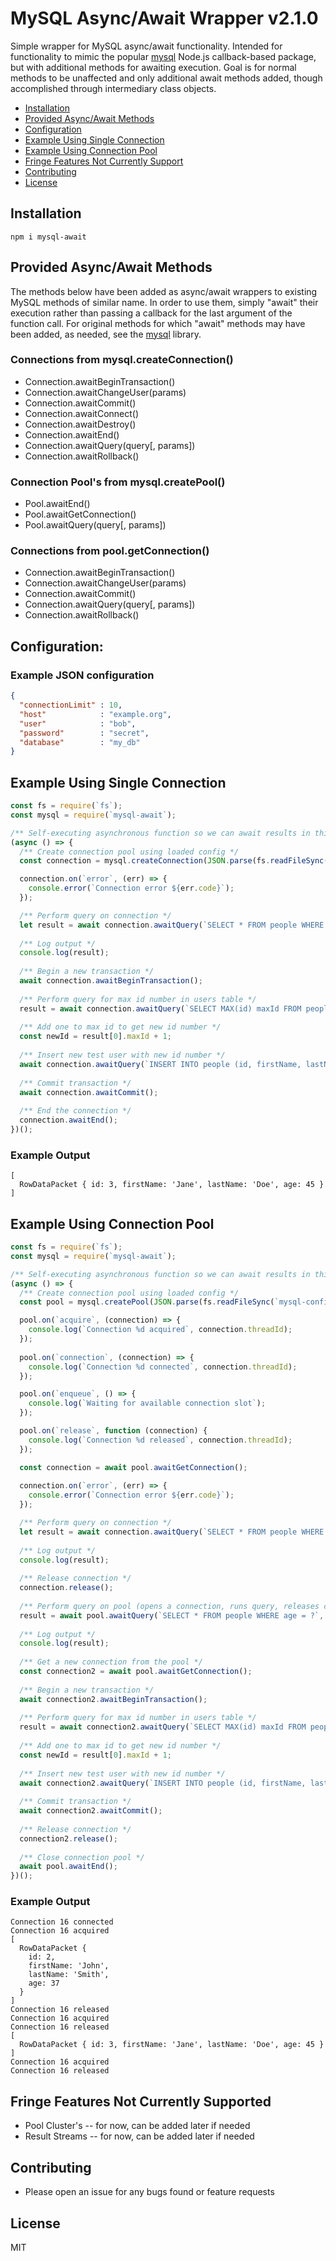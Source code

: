 # MySQL Async/Await Wrapper v2.1.0

Simple wrapper for MySQL async/await functionality.  Intended for functionality to mimic the popular [mysql](https://github.com/mysqljs/mysql) Node.js callback-based package, but with additional methods for awaiting execution.  Goal is for normal methods to be unaffected and only additional await methods added, though accomplished through intermediary class objects.

* [Installation](#installation)
* [Provided Async/Await Methods](#provided-async-await-methods)
* [Configuration](#configuration)
* [Example Using Single Connection](#example-using-single-connection)
* [Example Using Connection Pool](#example-using-connection-pool)
* [Fringe Features Not Currently Support](#fringe-features-not-currently-supported)
* [Contributing](#contributing)
* [License](#license)

## Installation

```console
npm i mysql-await
```

## Provided Async/Await Methods

The methods below have been added as async/await wrappers to existing MySQL methods of similar name.  In order to use them, simply "await" their execution rather than passing a callback for the last argument of the function call.  For original methods for which "await" methods may have been added, as needed, see the [mysql](https://github.com/mysqljs/mysql) library.

### Connections from mysql.createConnection()

* Connection.awaitBeginTransaction()
* Connection.awaitChangeUser(params)
* Connection.awaitCommit()
* Connection.awaitConnect()
* Connection.awaitDestroy()
* Connection.awaitEnd()
* Connection.awaitQuery(query[, params])
* Connection.awaitRollback()

### Connection Pool's from mysql.createPool()

* Pool.awaitEnd()
* Pool.awaitGetConnection()
* Pool.awaitQuery(query[, params])

### Connections from pool.getConnection()

* Connection.awaitBeginTransaction()
* Connection.awaitChangeUser(params)
* Connection.awaitCommit()
* Connection.awaitQuery(query[, params])
* Connection.awaitRollback()

## Configuration:

### Example JSON configuration

```json
{
  "connectionLimit" : 10,
  "host"            : "example.org",
  "user"            : "bob",
  "password"        : "secret",
  "database"        : "my_db"
}
```

## Example Using Single Connection

```javascript
const fs = require(`fs`);
const mysql = require(`mysql-await`);

/** Self-executing asynchronous function so we can await results in this example */
(async () => {
  /** Create connection pool using loaded config */
  const connection = mysql.createConnection(JSON.parse(fs.readFileSync(`mysql-config.json`)));

  connection.on(`error`, (err) => {
    console.error(`Connection error ${err.code}`);
  });

  /** Perform query on connection */
  let result = await connection.awaitQuery(`SELECT * FROM people WHERE lastName = ?`, [`Doe`]);
  
  /** Log output */
  console.log(result);
    
  /** Begin a new transaction */
  await connection.awaitBeginTransaction();
  
  /** Perform query for max id number in users table */
  result = await connection.awaitQuery(`SELECT MAX(id) maxId FROM people`);
  
  /** Add one to max id to get new id number */
  const newId = result[0].maxId + 1;
  
  /** Insert new test user with new id number */
  await connection.awaitQuery(`INSERT INTO people (id, firstName, lastName, age) VALUES (?, ?, ?, ?)`, [newId, `Ebenezer`, `Scrooge`, 142]);
  
  /** Commit transaction */
  await connection.awaitCommit();
  
  /** End the connection */
  connection.awaitEnd();
})();

```

### Example Output

```console
[
  RowDataPacket { id: 3, firstName: 'Jane', lastName: 'Doe', age: 45 }
]
```

## Example Using Connection Pool

```javascript
const fs = require(`fs`);
const mysql = require(`mysql-await`);

/** Self-executing asynchronous function so we can await results in this example */
(async () => {
  /** Create connection pool using loaded config */
  const pool = mysql.createPool(JSON.parse(fs.readFileSync(`mysql-config.json`)));

  pool.on(`acquire`, (connection) => {
    console.log(`Connection %d acquired`, connection.threadId);
  });
  
  pool.on(`connection`, (connection) => {
    console.log(`Connection %d connected`, connection.threadId);
  });

  pool.on(`enqueue`, () => {
    console.log(`Waiting for available connection slot`);
  });

  pool.on(`release`, function (connection) {
    console.log(`Connection %d released`, connection.threadId);
  });

  const connection = await pool.awaitGetConnection();
  
  connection.on(`error`, (err) => {
    console.error(`Connection error ${err.code}`);
  });

  /** Perform query on connection */
  let result = await connection.awaitQuery(`SELECT * FROM people WHERE lastName = ?`, [`Smith`]);
  
  /** Log output */
  console.log(result);
  
  /** Release connection */
  connection.release();
    
  /** Perform query on pool (opens a connection, runs query, releases connection) */
  result = await pool.awaitQuery(`SELECT * FROM people WHERE age = ?`, [45]);
  
  /** Log output */
  console.log(result);
  
  /** Get a new connection from the pool */
  const connection2 = await pool.awaitGetConnection();
  
  /** Begin a new transaction */
  await connection2.awaitBeginTransaction();
  
  /** Perform query for max id number in users table */
  result = await connection2.awaitQuery(`SELECT MAX(id) maxId FROM people`);
  
  /** Add one to max id to get new id number */
  const newId = result[0].maxId + 1;
  
  /** Insert new test user with new id number */
  await connection2.awaitQuery(`INSERT INTO people (id, firstName, lastName, age) VALUES (?, ?, ?, ?)`, [newId, `Jacob`, `Marley`, 147]);
  
  /** Commit transaction */
  await connection2.awaitCommit();
  
  /** Release connection */
  connection2.release();
  
  /** Close connection pool */
  await pool.awaitEnd();
})();
```

### Example Output 

```console
Connection 16 connected
Connection 16 acquired
[
  RowDataPacket {
    id: 2,
    firstName: 'John',
    lastName: 'Smith',
    age: 37
  }
]
Connection 16 released
Connection 16 acquired
Connection 16 released
[
  RowDataPacket { id: 3, firstName: 'Jane', lastName: 'Doe', age: 45 }
]
Connection 16 acquired
Connection 16 released
```
  
## Fringe Features Not Currently Supported

* Pool Cluster's -- for now, can be added later if needed
* Result Streams -- for now, can be added later if needed

## Contributing

* Please open an issue for any bugs found or feature requests

## License

MIT
